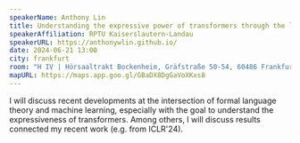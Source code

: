 ```yaml
---
speakerName: Anthony Lin
title: Understanding the expressive power of transformers through the lens of formal language theory
speakerAffiliation: RPTU Kaiserslautern-Landau
speakerURL: https://anthonywlin.github.io/
date: 2024-06-21 13:00
city: frankfurt
room: "H IV | Hörsaaltrakt Bockenheim, Gräfstraße 50-54, 60486 Frankfurt am Main"
mapURL: https://maps.app.goo.gl/GBaDX8DgGaVoXKxs8
---
```

I will discuss recent developments at the intersection of formal language theory and machine learning, especially with the goal to understand the expressiveness of transformers. Among others, I will discuss results connected my recent work (e.g. from ICLR'24).
